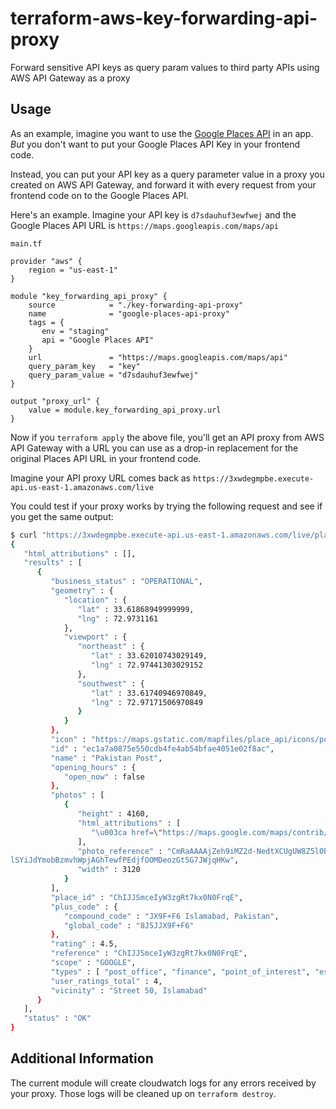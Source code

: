 # terraform-aws-key-forwarding-api-proxy
Forward sensitive API keys as query param values to third party APIs using AWS API Gateway as a proxy

## Usage

As an example, imagine you want to use the [Google Places API](https://developers.google.com/places/web-service/overview) in an app.
_But_ you don't want to put your Google Places API Key in your frontend code.

Instead, you can put your API key as a query parameter value in a proxy you created on AWS API Gateway, and forward it with every request
from your frontend code on to the Google Places API.

Here's an example. Imagine your API key is `d7sdauhuf3ewfwej` and the Google Places API URL is `https://maps.googleapis.com/maps/api`

`main.tf`
```hcl
provider "aws" {
    region = "us-east-1"
}

module "key_forwarding_api_proxy" {
    source            = "./key-forwarding-api-proxy"
    name              = "google-places-api-proxy"
    tags = {
       env = "staging"
       api = "Google Places API"
    }
    url               = "https://maps.googleapis.com/maps/api"
    query_param_key   = "key"
    query_param_value = "d7sdauhuf3ewfwej"
}

output "proxy_url" {
    value = module.key_forwarding_api_proxy.url
}
```

Now if you `terraform apply` the above file, you'll get an API proxy from AWS API Gateway with a URL you can use as a drop-in replacement
for the original Places API URL in your frontend code.

Imagine your API proxy URL comes back as `https://3xwdegmpbe.execute-api.us-east-1.amazonaws.com/live`

You could test if your proxy works by trying the following request and see if you get the same output:

``` bash
$ curl "https://3xwdegmpbe.execute-api.us-east-1.amazonaws.com/live/place/search/json?location=33.618389,72.972779&radius=300&types=post_office&sensor=true"
{
   "html_attributions" : [],
   "results" : [
      {
         "business_status" : "OPERATIONAL",
         "geometry" : {
            "location" : {
               "lat" : 33.61868949999999,
               "lng" : 72.9731161
            },
            "viewport" : {
               "northeast" : {
                  "lat" : 33.62010743029149,
                  "lng" : 72.97441303029152
               },
               "southwest" : {
                  "lat" : 33.61740946970849,
                  "lng" : 72.97171506970849
               }
            }
         },
         "icon" : "https://maps.gstatic.com/mapfiles/place_api/icons/post_office-71.png",
         "id" : "ec1a7a0875e550cdb4fe4ab54bfae4051e02f8ac",
         "name" : "Pakistan Post",
         "opening_hours" : {
            "open_now" : false
         },
         "photos" : [
            {
               "height" : 4160,
               "html_attributions" : [
                  "\u003ca href=\"https://maps.google.com/maps/contrib/103011710570639270239\"\u003eSadaf Butt\u003c/a\u003e"
               ],
               "photo_reference" : "CmRaAAAAjZeh9iMZ2d-NedtXCUgUW8Z5l0Bnl5m7cT65_wqG_-nuhP1RvdODnZ7v-v6JqdQlO7UfaGKCj5TGRZwjfrlnVqcKVLAQz62JQs7N1G-zNYx4ZO4hRolhgUfGN6REmsG1EhAqb
lSYiJdYmobBzmvhWpjAGhTewfPEdjfOOMDeozGt5G7JWjqHKw",
               "width" : 3120
            }
         ],
         "place_id" : "ChIJJSmceIyW3zgRt7kx0N0FrqE",
         "plus_code" : {
            "compound_code" : "JX9F+F6 Islamabad, Pakistan",
            "global_code" : "8J5JJX9F+F6"
         },
         "rating" : 4.5,
         "reference" : "ChIJJSmceIyW3zgRt7kx0N0FrqE",
         "scope" : "GOOGLE",
         "types" : [ "post_office", "finance", "point_of_interest", "establishment" ],
         "user_ratings_total" : 4,
         "vicinity" : "Street 50, Islamabad"
      }
   ],
   "status" : "OK"
}
```

## Additional Information

The current module will create cloudwatch logs for any errors received by your proxy.
Those logs will be cleaned up on `terraform destroy`.
